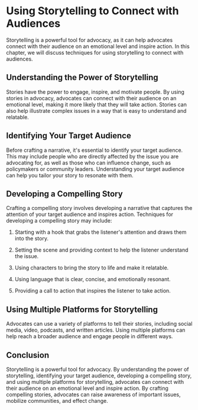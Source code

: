 # Using Storytelling to Connect with Audiences

Storytelling is a powerful tool for advocacy, as it can help advocates connect with their audience on an emotional level and inspire action. In this chapter, we will discuss techniques for using storytelling to connect with audiences.

Understanding the Power of Storytelling
---------------------------------------

Stories have the power to engage, inspire, and motivate people. By using stories in advocacy, advocates can connect with their audience on an emotional level, making it more likely that they will take action. Stories can also help illustrate complex issues in a way that is easy to understand and relatable.

Identifying Your Target Audience
--------------------------------

Before crafting a narrative, it's essential to identify your target audience. This may include people who are directly affected by the issue you are advocating for, as well as those who can influence change, such as policymakers or community leaders. Understanding your target audience can help you tailor your story to resonate with them.

Developing a Compelling Story
-----------------------------

Crafting a compelling story involves developing a narrative that captures the attention of your target audience and inspires action. Techniques for developing a compelling story may include:

1. Starting with a hook that grabs the listener's attention and draws them into the story.

2. Setting the scene and providing context to help the listener understand the issue.

3. Using characters to bring the story to life and make it relatable.

4. Using language that is clear, concise, and emotionally resonant.

5. Providing a call to action that inspires the listener to take action.

Using Multiple Platforms for Storytelling
-----------------------------------------

Advocates can use a variety of platforms to tell their stories, including social media, video, podcasts, and written articles. Using multiple platforms can help reach a broader audience and engage people in different ways.

Conclusion
----------

Storytelling is a powerful tool for advocacy. By understanding the power of storytelling, identifying your target audience, developing a compelling story, and using multiple platforms for storytelling, advocates can connect with their audience on an emotional level and inspire action. By crafting compelling stories, advocates can raise awareness of important issues, mobilize communities, and effect change.
